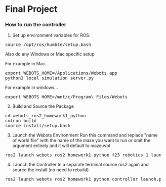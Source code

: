# Final Project


### How to run the controller

1. Set up environment variables for ROS. 
<pre>
source /opt/ros/humble/setup.bash
</pre>
Also do any Windows or Mac specific setup

For example in Mac...
<pre>
export WEBOTS_HOME=/Applications/Webots.app
python3 local_simulation_server.py
</pre>

For example in windows...
<pre>
export WEBOTS_HOME=/mnt/c/Program\ Files/Webots
</pre>

2. Build and Source the Package
<pre>
cd webots_ros2_homework1_python
colcon build
source install/setup.bash
</pre>

3. Launch the Webots Environment
Run this command and replace "name of world file" with the name of the maze you want to run or omit the argument entirely and it will default to maze.wbt
<pre>
ros2 launch webots_ros2_homework1_python f23_robotics_1_launch.py world:="name of world file"
</pre>

4. Launch the Controller
In a separate terminal source ros2 again and source the install (no need to rebuild)
<pre>
ros2 launch webots_ros2_homework1_python controller_launch.py
</pre>





